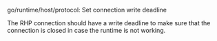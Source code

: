 go/runtime/host/protocol: Set connection write deadline

The RHP connection should have a write deadline to make sure that the
connection is closed in case the runtime is not working.
